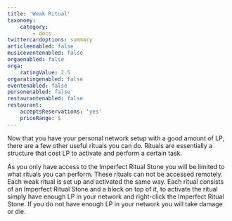 ```yaml
---
title: 'Weak Ritual'
taxonomy:
    category:
        - docs
twittercardoptions: summary
articleenabled: false
musiceventenabled: false
orgaenabled: false
orga:
    ratingValue: 2.5
orgaratingenabled: false
eventenabled: false
personenabled: false
restaurantenabled: false
restaurant:
    acceptsReservations: 'yes'
    priceRange: $
---
```


Now that you have your personal network setup with a good amount of LP, there are a few other useful rituals you can do. Rituals are essentially a structure that cost LP to activate and perform a certain task.

As you only have access to the Imperfect Ritual Stone you will be limited to what rituals you can perform. These rituals can not be accessed remotely. Each weak ritual is set up and activated the same way.
Each ritual consists of an Imperfect Ritual Stone and a block on top of it, to activate the ritual simply have enough LP in your network and right-click the Imperfect Ritual Stone. If you do not have enough LP in your network you will take damage or die.
